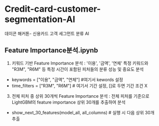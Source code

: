 # Credit-card-customer-segmentation-AI
데이콘 해커톤- 신용카드 고객 세그먼트 분류 AI


## Feature Importance분석.ipynb

1. 키워드 기반 Feature Importance 분석
: '이용', '금액', '연체' 특정 키워드와 "R3M", "R6M" 등 특정 시간이 포함된 피처들의 분류 성능 및 중요도 분석

- keywords = ["이용", "금액", "연체"] #여기서 kewords 설정
- time_filters = ["R3M", "R6M"]  # 여기서 기간 설정, []로 두면 기간 조건 X


3. 전체 피처 중 상위 30개씩 Feature Importance 분석
: 전체 피처를 기준으로 LightGBM의 feature importance 상위 30개를 추출하여 분석

- show_next_30_features(model_all, all_columns)  # 실행 시 다음 상위 30개 추출


